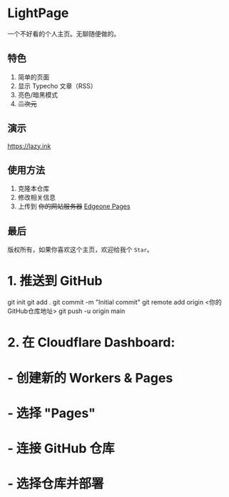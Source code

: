 # LightPage

一个不好看的个人主页。无聊随便做的。

## 特色

1. 简单的页面
2. 显示 Typecho 文章（RSS）
3. 亮色/暗黑模式
4. ~~二次元~~

## 演示

https://lazy.ink

## 使用方法

1. 克隆本仓库
2. 修改相关信息
3. 上传到 ~~你的网站服务器~~ [Edgeone Pages](https://edgeone.ai/pages/new?repository-url=https%3A%2F%2Fgithub.com%2FLazyCreeper%2FLightPage&repository-name=LightPage&project-name=LightPage)

## 最后

版权所有，如果你喜欢这个主页，欢迎给我个 `Star`。






# 1. 推送到 GitHub

git init
git add .
git commit -m "Initial commit"
git remote add origin <你的GitHub仓库地址>
git push -u origin main

# 2. 在 Cloudflare Dashboard:

# - 创建新的 Workers & Pages

# - 选择 "Pages"

# - 连接 GitHub 仓库

# - 选择仓库并部署
